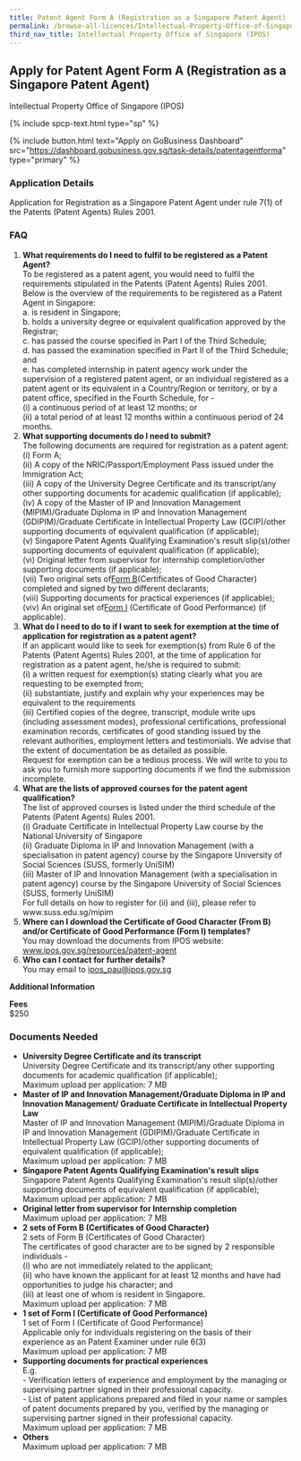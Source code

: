 ```yaml
---
title: Patent Agent Form A (Registration as a Singapore Patent Agent)
permalink: /browse-all-licences/Intellectual-Property-Office-of-Singapore-(IPOS)/Patent-Agent-Form-A-(Registration-as-a-Singapore-Patent-Agent)
third_nav_title: Intellectual Property Office of Singapore (IPOS)
---
```


## Apply for Patent Agent Form A (Registration as a Singapore Patent Agent)

Intellectual Property Office of Singapore (IPOS)

{% include spcp-text.html type="sp" %}

{% include button.html text="Apply on GoBusiness Dashboard" src="https://dashboard.gobusiness.gov.sg/task-details/patentagentforma" type="primary" %}

<H3>Application Details</H3>

<p>Application for Registration as a Singapore Patent Agent under rule 7(1) of the Patents (Patent Agents) Rules 2001.</p>
<h3>FAQ</h3>
<ol>
<li><strong>What requirements do I need to fulfil to be registered as a Patent Agent?</strong><br>
To be registered as a patent agent, you would need to fulfil the requirements stipulated in the Patents (Patent Agents) Rules 2001.<br>
Below is the overview of the requirements to be registered as a Patent Agent in Singapore:<br />a. is resident in Singapore;<br />b. holds a university degree or equivalent qualification approved by the Registrar;<br />c. has passed the course specified in Part I of the Third Schedule;<br />d. has passed the examination specified in Part II of the Third Schedule; and<br />e. has completed internship in patent agency work under the supervision of a registered patent agent, or an individual registered as a patent agent or its equivalent in a Country/Region or territory, or by a patent office, specified in the Fourth Schedule, for -<br />(i) a continuous period of at least 12 months; or<br />(ii) a total period of at least 12 months within a continuous period of 24 months.</li>
<li><strong>What supporting documents do I need to submit?</strong><br>
The following documents are required for registration as a patent agent:<br>
(i) Form A;<br />(ii) A copy of the NRIC/Passport/Employment Pass issued under the Immigration Act;<br />(iii) A copy of the University Degree Certificate and its transcript/any other supporting documents for academic qualification (if applicable);<br />(iv) A copy of the Master of IP and Innovation Management (MIPIM)/Graduate Diploma in IP and Innovation Management (GDIPIM)/Graduate Certificate in Intellectual Property Law (GCIP)/other supporting documents of equivalent qualification (if applicable);<br />(v) Singapore Patent Agents Qualifying Examination's result slip(s)/other supporting documents of equivalent qualification (if applicable);<br />(vi) Original letter from supervisor for internship completion/other supporting documents (if applicable);<br />(vii) Two original sets of<a href="https://www.ipos.gov.sg/docs/default-source/default-document-library/form-b.docx" target="_blank" rel="noopener">Form B</a>(Certificates of Good Character) completed and signed by two different declarants;<br />(viii) Supporting documents for practical experiences (if applicable);<br />(viv) An original set of<a href="https://www.ipos.gov.sg/docs/default-source/default-document-library/form-i.docx" target="_blank" rel="noopener">Form I</a> (Certificate of Good Performance) (if applicable).</li>
<li><strong>What do I need to do to if I want to seek for exemption at the time of application for registration as a patent agent?</strong><br>
If an applicant would like to seek for exemption(s) from Rule 6 of the Patents (Patent Agents) Rules 2001, at the time of application for registration as a patent agent, he/she is required to submit:<br>
(i) a written request for exemption(s) stating clearly what you are requesting to be exempted from;<br>
(ii) substantiate, justify and explain why your experiences may be equivalent to the requirements<br>
(iii) Certified copies of the degree, transcript, module write ups (including assessment modes), professional certifications, professional examination records, certificates of good standing issued by the relevant authorities, employment letters and testimonials. We advise that the extent of documentation be as detailed as possible.<br>
Request for exemption can be a tedious process. We will write to you to ask you to furnish more supporting documents if we find the submission incomplete.</li>
<li><strong>What are the lists of approved courses for the patent agent qualification?</strong><br>
The list of approved courses is listed under the third schedule of the Patents (Patent Agents) Rules 2001.<br />(i) Graduate Certificate in Intellectual Property Law course by the National University of Singapore<br />(ii) Graduate Diploma in IP and Innovation Management (with a specialisation in patent agency) course by the Singapore University of Social Sciences (SUSS, formerly UniSIM)<br />(iii) Master of IP and Innovation Management (with a specialisation in patent agency) course by the Singapore University of Social Sciences (SUSS, formerly UniSIM)<br>
For full details on how to register for (ii) and (iii), please refer to www.suss.edu.sg/mipim</li>
<li><strong>Where can I download the Certificate of Good Character (From B) and/or Certificate of Good Performance (Form I) templates?</strong><br>
You may download the documents from IPOS website: <a href="http://www.ipos.gov.sg/resources/patent-agent" target="_blank" rel="noopener">www.ipos.gov.sg/resources/patent-agent</a></li>
<li><strong>Who can I contact for further details?</strong><br>
You may email to <a href="mailto:ipos_pau@ipos.gov.sg">ipos_pau@ipos.gov.sg</a></li></ol>

<strong>Additional Information</strong>

<p><strong>Fees</strong><br />
$250</p>

<H3>Documents Needed</H3>

<ul>
<li><strong>University Degree Certificate and its transcript</strong><br />University Degree Certificate and its transcript/any other supporting documents for academic qualification (if applicable);
<br>Maximum upload per application: 7 MB
</li>
<li><strong>Master of IP and Innovation Management/Graduate Diploma in IP and Innovation Management/ Graduate Certificate in Intellectual Property Law</strong><br />Master of IP and Innovation Management (MIPIM)/Graduate Diploma in IP and Innovation Management (GDIPIM)/Graduate Certificate in Intellectual Property Law (GCIP)/other supporting documents of equivalent qualification (if applicable);
<br>Maximum upload per application: 7 MB
</li>
<li><strong>Singapore Patent Agents Qualifying Examination's result slips</strong><br />Singapore Patent Agents Qualifying Examination's result slip(s)/other supporting documents of equivalent qualification (if applicable);
<br>Maximum upload per application: 7 MB
</li>
<li><strong>Original letter from supervisor for Internship completion</strong>
<br>Maximum upload per application: 7 MB
</li>
<li><strong>2 sets of Form B (Certificates of Good Character)</strong><br />2 sets of Form B (Certificates of Good Character)<br />The certificates of good character are to be signed by 2 responsible individuals -<br />(i) who are not immediately related to the applicant;<br />(ii) who have known the applicant for at least 12 months and have had opportunities to judge his character; and<br />(iii) at least one of whom is resident in Singapore.
<br>Maximum upload per application: 7 MB</li>
<li><strong>1 set of Form I (Certificate of Good Performance)</strong><br />1 set of Form I (Certificate of Good Performance)<br />Applicable only for individuals registering on the basis of their experience as an Patent Examiner under rule 6(3)
<br>Maximum upload per application: 7 MB
</li>
<li><strong>Supporting documents for practical experiences</strong><br />E.g.<br />- Verification letters of experience and employment by the managing or supervising partner signed in their professional capacity.<br />- List of patent applications prepared and filed in your name or samples of patent documents prepared by you, verified by the managing or supervising partner signed in their professional capacity.
<br>Maximum upload per application: 7 MB
</li>
<li><strong>Others</strong>
<br>Maximum upload per application: 7 MB
</li>
</ul>


